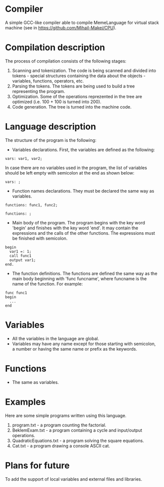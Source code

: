 # Compiler
A simple GCC-like compiler able to compile MemeLanguage for virtual stack machine (see in https://github.com/Mihail-Makei/CPU).
# Compilation description
The process of compilation consists of the following stages:
1. Scanning and tokenization. The code is being scanned and divided into tokens - special structures containing the data about the objects - variables, functions, operators, etc.
2. Parsing the tokens. The tokens are being used to build a tree representing the program.
3. Optimization. Some of the operations reprezented in the tree are optimized (i.e. 100 + 100 is turned into 200).
4. Code generation. The tree is turned into the machine code.
# Language description
The structure of the program is the following:
 - Variables declarations. First, the variables are defined as the following:
 ```
 vars: var1, var2;
 ```
 In case there are no variables used in the program, the list of variables should be left empty with semicolon at the end as shown below:
 ```
 vars: ;
 ```
  - Function names declarations. They must be declared the same way as variables.
 ```
 functions: func1, func2;
 ```
 ```
 functions: ;
 ```
  - Main body of the program. The program begins with the key word 'begin' and finishes with the key word 'end'. It may contain the expressions and the calls of the other functions. The expressions must be finished with semicolon.
```
begin
  var1 =: 1;
  call func1
  output var1;
end.
```
 - The function definitions. The functions are defined the same way as the main body beginning with 'func funcname', where funcname is the name of the function. For example:
```
func func1
begin
  ...
end
```
# Variables
 - All the variables in the language are global. 
 - Variables may have any name except for those starting with semicolon, a number or having the same name or prefix as the keywords.
# Functions
 - The same as variables.
# Examples
Here are some simple programs written using this language.
1. program.txt - a program counting the factorial.
2. BeklemExam.txt - a program containing a cycle and input/output operations.
3. QuadraticEquations.txt - a program solving the square equations.
4. Cat.txt - a program drawing a console ASCII cat.
# Plans for future
To add the support of local variables and external files and libraries.
